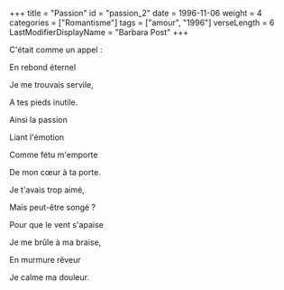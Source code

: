 +++
title = "Passion"
id = "passion_2"
date = 1996-11-06
weight = 4
categories = ["Romantisme"]
tags = ["amour", "1996"]
verseLength = 6
LastModifierDisplayName = "Barbara Post"
+++

C'était comme un appel :

En rebond éternel

Je me trouvais servile,

A tes pieds inutile.

Ainsi la passion

Liant l'émotion

Comme fétu m'emporte

De mon cœur à ta porte.

Je t'avais trop aimé,

Mais peut-être songé ?

Pour que le vent s'apaise

Je me brûle à ma braise,

En murmure rêveur

Je calme ma douleur.
